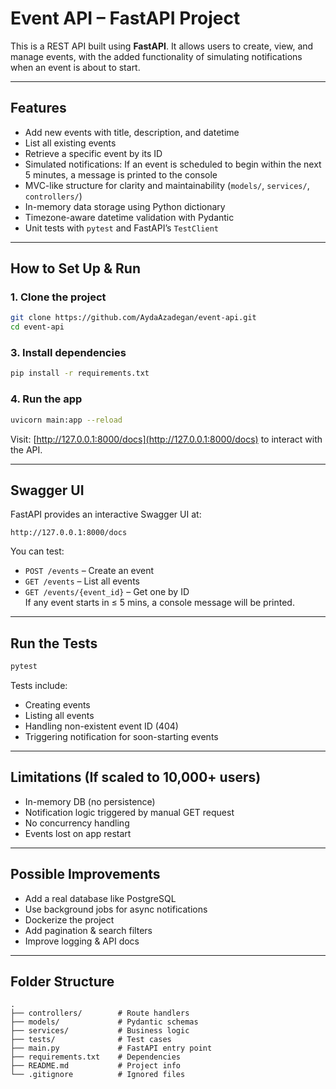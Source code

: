 # Event API – FastAPI Project

This is a REST API built using **FastAPI**. It allows users to create, view, and manage events, with the added functionality of simulating notifications when an event is about to start.

---

## Features

- Add new events with title, description, and datetime  
- List all existing events  
- Retrieve a specific event by its ID  
- Simulated notifications: If an event is scheduled to begin within the next 5 minutes, a message is printed to the console  
- MVC-like structure for clarity and maintainability (`models/`, `services/`, `controllers/`)  
- In-memory data storage using Python dictionary  
- Timezone-aware datetime validation with Pydantic  
- Unit tests with `pytest` and FastAPI’s `TestClient`  

---

## How to Set Up & Run

### 1. **Clone the project**

```bash
git clone https://github.com/AydaAzadegan/event-api.git
cd event-api
```


### 3. **Install dependencies**

```bash
pip install -r requirements.txt
```

### 4. **Run the app**

```bash
uvicorn main:app --reload
```

Visit: [http://127.0.0.1:8000/docs](http://127.0.0.1:8000/docs) to interact with the API.

---

## Swagger UI

FastAPI provides an interactive Swagger UI at:

```
http://127.0.0.1:8000/docs
```

You can test:
- `POST /events` – Create an event  
- `GET /events` – List all events  
- `GET /events/{event_id}` – Get one by ID  
If any event starts in ≤ 5 mins, a console message will be printed.

---

## Run the Tests

```bash
pytest
```

Tests include:
- Creating events
- Listing all events
- Handling non-existent event ID (404)
- Triggering notification for soon-starting events

---

## Limitations (If scaled to 10,000+ users)

- In-memory DB (no persistence)
- Notification logic triggered by manual GET request
- No concurrency handling
- Events lost on app restart

---

## Possible Improvements

- Add a real database like PostgreSQL  
- Use background jobs for async notifications  
- Dockerize the project  
- Add pagination & search filters  
- Improve logging & API docs  

---

## Folder Structure

```
.
├── controllers/        # Route handlers
├── models/             # Pydantic schemas
├── services/           # Business logic
├── tests/              # Test cases
├── main.py             # FastAPI entry point
├── requirements.txt    # Dependencies
├── README.md           # Project info
└── .gitignore          # Ignored files
```


